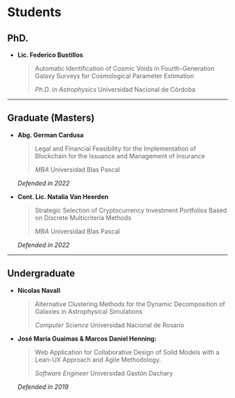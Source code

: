 # Students


## PhD.

- **Lic. Federico Bustillos**
    > Automatic Identification of Cosmic Voids in Fourth-Generation Galaxy Surveys for Cosmological Parameter Estimation
    >
    > *Ph.D. in Astrophysics*
    > Universidad Nacional de Córdoba

---

## Graduate (Masters)

- **Abg. German Cardusa**
    > Legal and Financial Feasibility for the Implementation of Blockchain for the Issuance and Management of Insurance
    >
    > *MBA*
    > Universidad Blas Pascal

    *Defended in 2022*

- **Cont. Lic. Natalia Van Heerden**
    > Strategic Selection of Cryptocurrency Investment Portfolios Based on Discrete Multicriteria Methods
    >
    > *MBA*
    > Universidad Blas Pascal

    *Defended in 2022*

---

## Undergraduate

- **Nicolas Navall**
    > Alternative Clustering Methods for the Dynamic Decomposition of Galaxies in Astrophysical Simulations
    >
    > *Computer Science*
    > Universidad Nacional de Rosario

- **José María Guaimas & Marcos Daniel Henning:**
    > Web Application for Collaborative Design of Solid Models with a Lean-UX Approach and Agile Methodology.
    >
     > *Software Engineer*
    > Universidad Gastón Dachary

    *Defended in 2019*
